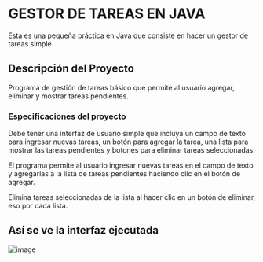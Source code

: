 # GESTOR DE TAREAS EN JAVA

Esta es una pequeña práctica en Java que consiste en hacer un gestor de tareas simple.
## Descripción del Proyecto

Programa de gestión de tareas básico que permite al usuario agregar, eliminar y mostrar tareas pendientes.

### Especificaciones del proyecto

Debe tener una interfaz de usuario simple que incluya un campo de texto para ingresar nuevas tareas, 
un botón para agregar la tarea, una lista para mostrar las tareas pendientes y botones para eliminar 
tareas seleccionadas.

El programa permite al usuario ingresar nuevas tareas en el campo de texto y agregarlas a la lista de 
tareas pendientes haciendo clic en el botón de agregar.

Elimina tareas seleccionadas de la lista al hacer clic en un botón de eliminar, eso por cada lista.



## Así se ve la interfaz ejecutada
![image](https://github.com/diegogovea/Gestor-de-Tareas-en-Java---DLGO/assets/87109033/d43cca85-cff1-417a-a64c-742482a0d478)
